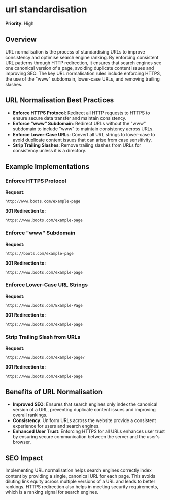 
# url standardisation

**Priority**: High

## Overview

URL normalisation is the process of standardising URLs to improve consistency and optimise search engine ranking. By enforcing consistent URL patterns through HTTP redirection, it ensures that search engines see one canonical version of a page, avoiding duplicate content issues and improving SEO. The key URL normalisation rules include enforcing HTTPS, the use of the "www" subdomain, lower-case URLs, and removing trailing slashes.

## URL Normalisation Best Practices

- **Enforce HTTPS Protocol**: Redirect all HTTP requests to HTTPS to ensure secure data transfer and maintain consistency.
- **Enforce "www" Subdomain**: Redirect URLs without the "www" subdomain to include "www" to maintain consistency across URLs.
- **Enforce Lower-Case URLs**: Convert all URL strings to lower-case to avoid duplicate content issues that can arise from case sensitivity.
- **Strip Trailing Slashes**: Remove trailing slashes from URLs for consistency unless it is a directory.

## Example Implementations

### Enforce HTTPS Protocol

**Request:**

```
http://www.boots.com/example-page
```

**301 Redirection to:**

```
https://www.boots.com/example-page
```

### Enforce "www" Subdomain

**Request:**

```
https://boots.com/example-page
```

**301 Redirection to:**

```
https://www.boots.com/example-page
```

### Enforce Lower-Case URL Strings

**Request:**

```
https://www.boots.com/Example-Page
```

**301 Redirection to:**

```
https://www.boots.com/example-page
```

### Strip Trailing Slash from URLs

**Request:**

```
https://www.boots.com/example-page/
```

**301 Redirection to:**

```
https://www.boots.com/example-page
```

## Benefits of URL Normalisation

- **Improved SEO**: Ensures that search engines only index the canonical version of a URL, preventing duplicate content issues and improving overall rankings.
- **Consistency**: Uniform URLs across the website provide a consistent experience for users and search engines.
- **Enhanced User Trust**: Enforcing HTTPS for all URLs enhances user trust by ensuring secure communication between the server and the user's browser.

## SEO Impact

Implementing URL normalisation helps search engines correctly index content by providing a single, canonical URL for each page. This avoids diluting link equity across multiple versions of a URL and leads to better rankings. HTTPS redirection also helps in meeting security requirements, which is a ranking signal for search engines.
